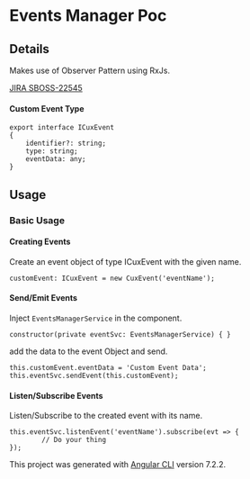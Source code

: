 # Events Manager Poc

## Details

Makes use of Observer Pattern using RxJs.

[JIRA SBOSS-22545](https://voko.atlassian.net/browse/SBOSS-22545) 

#### Custom Event Type

```
export interface ICuxEvent 
{
    identifier?: string;
    type: string;
    eventData: any;
}
```

## Usage

### Basic Usage

#### Creating Events
Create an event object of type ICuxEvent with the given name.

`customEvent: ICuxEvent = new CuxEvent('eventName');`


#### Send/Emit Events

Inject `EventsManagerService` in the component.

`constructor(private eventSvc: EventsManagerService) { }`

add the data to the event Object and send.

```
this.customEvent.eventData = 'Custom Event Data';
this.eventSvc.sendEvent(this.customEvent);
```

#### Listen/Subscribe Events

Listen/Subscribe to the created event with its name. 

```
this.eventSvc.listenEvent('eventName').subscribe(evt => {
        // Do your thing
});
```

This project was generated with [Angular CLI](https://github.com/angular/angular-cli) version 7.2.2.
